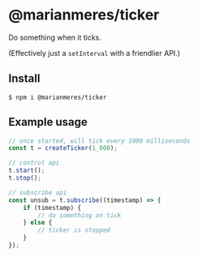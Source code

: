 # @marianmeres/ticker

Do something when it ticks.

(Effectively just a `setInterval` with a friendlier API.)

## Install
```shell
$ npm i @marianmeres/ticker
```

## Example usage

```typescript
// once started, will tick every 1000 milliseconds
const t = createTicker(1_000);

// control api
t.start();
t.stop();

// subscribe api
const unsub = t.subscribe((timestamp) => {
    if (timestamp) {
        // do something on tick
    } else {
        // ticker is stopped
    }
});
```
